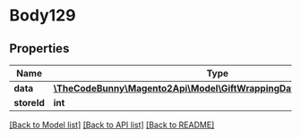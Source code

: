 # Body129

## Properties
Name | Type | Description | Notes
------------ | ------------- | ------------- | -------------
**data** | [**\TheCodeBunny\Magento2Api\Model\GiftWrappingDataWrappingInterface**](GiftWrappingDataWrappingInterface.md) |  | 
**storeId** | **int** |  | [optional] 

[[Back to Model list]](../README.md#documentation-for-models) [[Back to API list]](../README.md#documentation-for-api-endpoints) [[Back to README]](../README.md)



